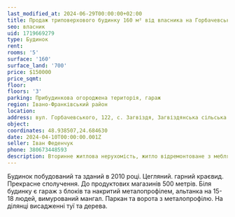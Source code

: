```yaml
---
last_modified_at: 2024-06-29T00:00:00+02:00
title: Продаж триповерхового будинку 160 м² від власника на Горбачевського в с. Загвіздя
seo: власник
uid: 1719669279
type: Будинок
rent:
rooms: '5'
surface: '160'
surface_land: '700'
price: $150000
price_sqmt:
floor:
floors: '3'
parking: Прибудинкова огороджена територія, гараж
region: Івано-Франківський район
location:
address: вул. Горбачевського, 122, с. Загвіздя, Загвіздянська сільська територіальна громада
object:
coordinates: 48.938507,24.684630
date: 2024-04-10T00:00:00.001Z
seller: Іван Феденчук
phone: 380673448593
description: Вторинне житлова нерухомість, житло відремонтоване з меблями і технікою придатне і готове для проживання
---
```


Будинок побудований та зданий в 2010 році. Цегляний. гарний краєвид. Прекрасне сполучення. До продуктових магазинів 500 метрів. Біля будинку є гараж з блоків та накритий металопрофілем, альтанка на 15-18 людей, вимурований мангал. Паркан та ворота з металопрофілю. На ділянці висадженні туї та дерева.
